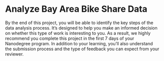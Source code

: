# Analyze Bay Area Bike Share Data

By the end of this project, you will be able to identify the key steps of the data analysis process. It’s designed to help you make an informed decision on whether this type of work is interesting to you. As a result, we highly recommend you complete this project in the first 7 days of your Nanodegree program. In addition to your learning, you’ll also understand the submission process and the type of feedback you can expect from your reviewer.
